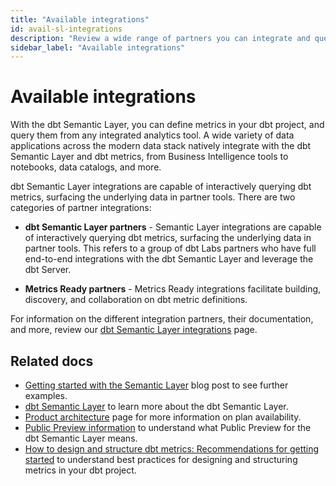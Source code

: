 ```yaml
---
title: "Available integrations"
id: avail-sl-integrations
description: "Review a wide range of partners you can integrate and query with the dbt Semantic Layer."
sidebar_label: "Available integrations"
---
```


# Available integrations

With the dbt Semantic Layer, you can define metrics in your dbt project, and query them from any integrated analytics tool. A wide variety of data applications across the modern data stack natively integrate with the dbt Semantic Layer and dbt metrics, from Business Intelligence tools to notebooks, data catalogs, and more.

dbt Semantic Layer integrations are capable of interactively querying dbt metrics, surfacing the underlying data in partner tools. There are two categories of partner integrations: 

-  **dbt Semantic Layer partners** - Semantic Layer integrations are capable of interactively querying dbt metrics, surfacing the underlying data in partner tools. This refers to a group of dbt Labs partners who have full end-to-end integrations with the dbt Semantic Layer and leverage the dbt Server. 

-  **Metrics Ready partners** - Metrics Ready integrations facilitate building, discovery, and collaboration on dbt metric definitions.

For information on the different integration partners, their documentation, and more, review our [dbt Semantic Layer integrations](https://www.getdbt.com/product/semantic-layer-integrations) page.

<Lightbox src="/img/docs/dbt-cloud/semantic-layer/sl_architecture.png" title="dbt Semantic Layer architecture" />


## Related docs

- [Getting started with the Semantic Layer](https://docs.getdbt.com/blog/getting-started-with-the-dbt-semantic-layer) blog post to see further examples.
- [dbt Semantic Layer](/docs/use-dbt-semantic-layer/dbt-semantic-layer) to learn more about the dbt Semantic Layer.
- [Product architecture](/docs/use-dbt-semantic-layer/dbt-semantic-layer#product-architecture) page for more information on plan availability.
- [Public Preview information](/docs/use-dbt-semantic-layer/quickstart-semantic-layer#public-preview) to understand what Public Preview for the dbt Semantic Layer means.
- [How to design and structure dbt metrics: Recommendations for getting started](https://docs.getdbt.com/blog/how-to-design-and-structure-metrics) to understand best practices for designing and structuring metrics in your dbt project.
